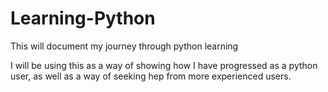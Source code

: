 # Learning-Python
This will document my journey through python learning

I will be using this as a way of showing how I have progressed as a python user, as well as a way of seeking hep from more experienced users.
